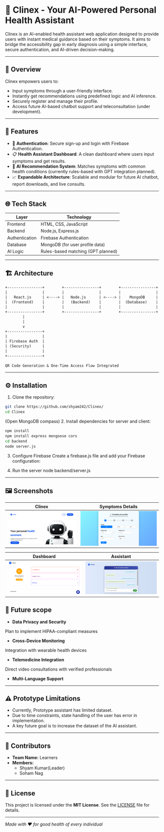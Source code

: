 # 🤖 Clinex - Your AI-Powered Personal Health Assistant

Clinex is an AI-enabled health assistant web application designed to provide users with instant medical guidance based on their symptoms. It aims to bridge the accessibility gap in early diagnosis using a simple interface, secure authentication, and AI-driven decision-making.

---

## 🚀 Overview

Clinex empowers users to:
- Input symptoms through a user-friendly interface.
- Instantly get recommendations using predefined logic and AI inference.
- Securely register and manage their profile.
- Access future AI-based chatbot support and teleconsultation (under development).

---

## 🧩 Features

- 🔐 **Authentication**: Secure sign-up and login with Firebase Authentication.
- 📋 **Health Assistant Dashboard**: A clean dashboard where users input symptoms and get results.
- 🧠 **AI Recommendation System**: Matches symptoms with common health conditions (currently rules-based with GPT integration planned).
- 📈 **Expandable Architecture**: Scalable and modular for future AI chatbot, report downloads, and live consults.

---

## 🌐 Tech Stack

| Layer         | Technology                       |
|---------------|----------------------------------|
| Frontend      | HTML, CSS, JavaScript            |
| Backend       | Node.js, Express.js              |
| Authentication| Firebase Authentication          |
| Database      | MongoDB (for user profile data)  |
| AI Logic      | Rules-based matching (GPT planned) |

---

## 🏗️ Architecture

```
+----------------+        +----------------+        +----------------+
|                |        |                |        |                |
|   React.js     | <----> |   Node.js      | <----> |    MongoDB     |
|  (Frontend)    |        |   (Backend)    |        |  (Database)    |
|                |        |                |        |                |
+----------------+        +----------------+        +----------------+
        |                 
        |                         
        v                         
+----------------+
|                |
| Firebase Auth  |
| (Security)     |
|                |
+----------------+

QR Code Generation & One-Time Access Flow Integrated
```

---

## ⚙️ Installation

1. Clone the repository:

```bash
git clone https://github.com/shyam242/Clinex/
cd Clinex
```
(Open MongoDB compass)
2. Install dependencies for server and client:

```bash
npm install
npm install express mongoose cors
cd backend
node server.js
```

3. Configure Firebase
Create a firebase.js file and add your Firebase configuration:

4. Run the server
node backend/server.js
--- 

## 🖼️ Screenshots

| Clinex         | Symptoms Details      |
|----------------------|----------------------|
| ![Clinex](Clinex.png) | ![Symptoms Detail](symptoms.png) 

| Dashboard   | Assistant  |
|----------------------|----------------------|
| ![Dashboard](Dashboard.png) | ![Assitant](Assistant.png) |

## 🚀 Future scope
- **Data Privacy and Security**

Plan to implement HIPAA-compliant measures

- **Cross-Device Monitoring**

Integration with wearable health devices

- **Telemedicine Integration**

Direct video consultations with verified professionals

- **Multi-Language Support**

---

  ## ⚠️ Prototype Limitations

- Currently, Prototype assistant has limited dataset.
- Due to time constraints, state handling of the user has error in implementation.
- A key future goal is to increase the dataset of the AI assistant.

---

## 👥 Contributors

- **Team Name:** Learners  
- **Members:**  
  - Shyam Kumar(Leader)
  - Soham Nag

---

## 📄 License

This project is licensed under the **MIT License**. See the [LICENSE](LICENSE) file for details.

---

*Made with ❤️ for good health of every individual*



